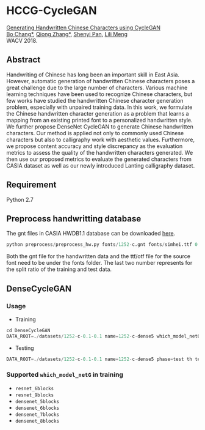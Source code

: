 # HCCG-CycleGAN

[Generating Handwritten Chinese Characters using CycleGAN](https://arxiv.org/abs/1801.08624)  
[Bo Chang*](https://www.stat.ubc.ca/~bchang/), [Qiong Zhang*](https://www.stat.ubc.ca/~qiong.zhang/), [Shenyi Pan](https://www.linkedin.com/in/roypan), [Lili Meng](https://lilimeng1103.wixsite.com/research-site)  
WACV 2018.

## Abstract
Handwriting of Chinese has long been an important skill in East Asia. However, automatic generation of handwritten Chinese characters poses a great challenge due to the large number of characters. Various machine learning techniques have been used to recognize Chinese characters, but few works have studied the handwritten Chinese character generation problem, especially with unpaired training data. In this work, we formulate the Chinese handwritten character generation as a problem that learns a mapping from an existing printed font to a personalized handwritten style. We further propose DenseNet CycleGAN to generate Chinese handwritten characters. Our method is applied not only to commonly used Chinese characters but also to calligraphy work with aesthetic values. Furthermore, we propose content accuracy and style discrepancy as the evaluation metrics to assess the quality of the handwritten characters generated. We then use our proposed metrics to evaluate the generated characters from CASIA dataset as well as our newly introduced Lanting calligraphy dataset.

## Requirement
Python 2.7



## Preprocess handwritting database
The gnt files in CASIA HWDB1.1 database can be downloaded [here](http://www.nlpr.ia.ac.cn/databases/handwriting/Download.html).
```python 
python preprocess/preprocess_hw.py fonts/1252-c.gnt fonts/simhei.ttf 0.1 0.1 
``` 
Both the gnt file for the handwritten data and the ttf/otf file for the source font need to be under the fonts folder. The last two number represents for the split ratio of the training and test data.

## DenseCycleGAN 

### Usage
- Training
```python
cd DenseCycleGAN
DATA_ROOT=./datasets/1252-c-0.1-0.1 name=1252-c-dense5 which_model_netG=densenet_5blocks th train.lua
```

- Testing
```python
DATA_ROOT=./datasets/1252-c-0.1-0.1 name=1252-c-dense5 phase=test th test.lua
```


### Supported `which_model_netG` in training
- `resnet_6blocks`
- `resnet_9blocks`
- `densenet_5blocks`
- `densenet_6blocks`
- `densenet_7blocks`
- `densenet_8blocks`


